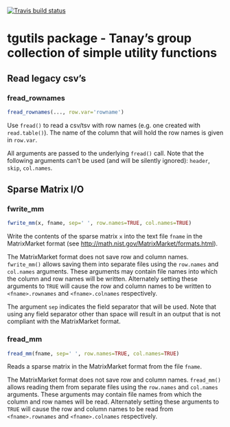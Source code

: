 <!-- badges: start -->

[![Travis build
status](https://travis-ci.org/tanaylab/tgutil.svg?branch=master)](https://travis-ci.org/tanaylab/tgutil)
<!-- badges: end -->

tgutils package - Tanay’s group collection of simple utility functions
======================================================================

Read legacy csv’s
-----------------

### fread\_rownames

``` r
fread_rownames(..., row.var='rowname')
```

Use `fread()` to read a csv/tsv with row names (e.g. one created with
`read.table()`). The name of the column that will hold the row names is
given in `row.var`.

All arguments are passed to the underlying `fread()` call. Note that the
following arguments can’t be used (and will be silently ignored):
`header`, `skip`, `col.names`.

Sparse Matrix I/O
-----------------

### fwrite\_mm

``` r
fwrite_mm(x, fname, sep=' ', row.names=TRUE, col.names=TRUE)
```

Write the contents of the sparse matrix `x` into the text file `fname`
in the MatrixMarket format (see
<a href="http://math.nist.gov/MatrixMarket/formats.html" class="uri">http://math.nist.gov/MatrixMarket/formats.html</a>).

The MatrixMarket format does not save row and column names.
`fwrite_mm()` allows saving them into separate files using the
`row.names` and `col.names` arguments. These arguments may contain file
names into which the column and row names will be written. Alternately
setting these arguments to `TRUE` will cause the row and column names to
be written to `<fname>.rownames` and `<fname>.colnames` respectively.

The argument `sep` indicates the field separator that will be used. Note
that using any field separator other than space will result in an output
that is not compliant with the MatrixMarket format.

### fread\_mm

``` r
fread_mm(fname, sep=' ', row.names=TRUE, col.names=TRUE)
```

Reads a sparse matrix in the MatrixMarket format from the file `fname`.

The MatrixMarket format does not save row and column names. `fread_mm()`
allows reading them from separate files using the `row.names` and
`col.names` arguments. These arguments may contain file names from which
the column and row names will be read. Alternately setting these
arguments to `TRUE` will cause the row and column names to be read from
`<fname>.rownames` and `<fname>.colnames` respectively.
